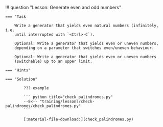 !!! question "Lesson: Generate even and odd numbers"

    === "Task
    
        Write a generator that yields even natural numbers (infinitely, i.e.
        until interrupted with `<Ctrl>-C`).

        Optional: Write a generator that yields even or uneven numbers,
        depending on a parameter that switches even/uneven behaviour.

        Optional: Write a generator that yields even or uneven numbers
        (switchable) up to an upper limit.

    === "Hints"

    === "Solution"

            ??? example

            ``` python title="check_palindromes.py"
            --8<-- "training/lessons/check-palindromes/check_palindromes.py"
            ```

            [:material-file-download:](check_palindromes.py)
